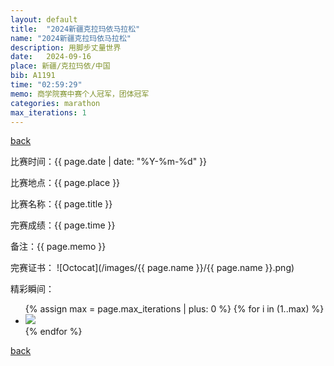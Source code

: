 ```yaml
---
layout: default
title:  "2024新疆克拉玛依马拉松"
name: "2024新疆克拉玛依马拉松"
description: 用脚步丈量世界
date:   2024-09-16
place: 新疆/克拉玛依/中国
bib: A1191
time: "02:59:29"
memo: 商学院赛中赛个人冠军，团体冠军
categories: marathon
max_iterations: 1
---
```

[back](/marathon)

比赛时间：{{ page.date | date: "%Y-%m-%d" }}

比赛地点：{{ page.place }}

比赛名称：{{ page.title }}

完赛成绩：{{ page.time }}

备注：{{ page.memo }}

完赛证书：
![Octocat](/images/{{ page.name }}/{{ page.name }}.png)

精彩瞬间：
<ul>
{% assign max = page.max_iterations | plus: 0 %}
{% for i in (1..max) %}
    <li><img src="/images/{{ page.name }}/{{ page.name }}-{{ i }}.jpeg"></li>
{% endfor %}
</ul>

[back](/marathon)

